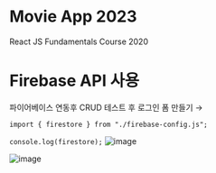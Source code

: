 # Movie App 2023

React JS Fundamentals Course 2020

# Firebase API 사용
파이어베이스 연동후 CRUD 테스트 후 로그인 폼 만들기 →

`import { firestore } from "./firebase-config.js";`

`console.log(firestore);`
![image](https://github.com/ddongbu/ASAC-ReactMovie/assets/105434827/293edf09-9539-4745-b44f-9ad84a0e2728)

![image](https://github.com/ddongbu/ASAC-ReactMovie/assets/105434827/2575c770-07d7-4eea-be3f-dadf35e1d438)

